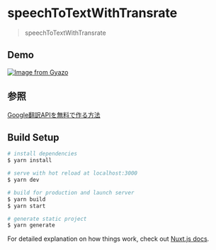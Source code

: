 # speechToTextWithTransrate

> speechToTextWithTransrate

## Demo

[![Image from Gyazo](https://i.gyazo.com/4af99659b718cfb8b9f2500c839cdd0a.gif)](https://gyazo.com/4af99659b718cfb8b9f2500c839cdd0a)

## 参照
[Google翻訳APIを無料で作る方法](https://qiita.com/satto_sann/items/be4177360a0bc3691fdf)

## Build Setup

```bash
# install dependencies
$ yarn install

# serve with hot reload at localhost:3000
$ yarn dev

# build for production and launch server
$ yarn build
$ yarn start

# generate static project
$ yarn generate
```

For detailed explanation on how things work, check out [Nuxt.js docs](https://nuxtjs.org).

